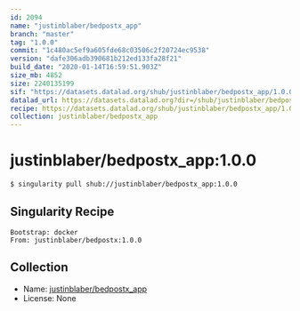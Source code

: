 ```yaml
---
id: 2094
name: "justinblaber/bedpostx_app"
branch: "master"
tag: "1.0.0"
commit: "1c480ac5ef9a605fde68c03506c2f20724ec9538"
version: "dafe306adb390681b212ed133fa28f21"
build_date: "2020-01-14T16:59:51.903Z"
size_mb: 4852
size: 2240135199
sif: "https://datasets.datalad.org/shub/justinblaber/bedpostx_app/1.0.0/2020-01-14-1c480ac5-dafe306a/dafe306adb390681b212ed133fa28f21.simg"
datalad_url: https://datasets.datalad.org?dir=/shub/justinblaber/bedpostx_app/1.0.0/2020-01-14-1c480ac5-dafe306a/
recipe: https://datasets.datalad.org/shub/justinblaber/bedpostx_app/1.0.0/2020-01-14-1c480ac5-dafe306a/Singularity
collection: justinblaber/bedpostx_app
---
```


# justinblaber/bedpostx_app:1.0.0

```bash
$ singularity pull shub://justinblaber/bedpostx_app:1.0.0
```

## Singularity Recipe

```singularity
Bootstrap: docker
From: justinblaber/bedpostx:1.0.0
```

## Collection

 - Name: [justinblaber/bedpostx_app](https://github.com/justinblaber/bedpostx_app)
 - License: None

